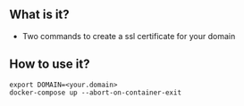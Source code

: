 ## What is it?

* Two commands to create a ssl certificate for your domain

## How to use it?

```
export DOMAIN=<your.domain>
docker-compose up --abort-on-container-exit
```

